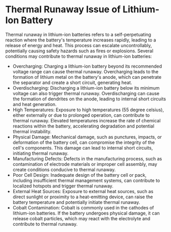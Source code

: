 # Thermal Runaway Issue of Lithium-Ion Battery

Thermal runaway in lithium-ion batteries refers to a self-perpetuating reaction where the battery's temperature increases rapidly, leading to a release of energy and heat. This process can escalate uncontrollably, potentially causing safety hazards such as fires or explosions. Several conditions may contribute to thermal runaway in lithium-ion batteries:

- Overcharging: Charging a lithium-ion battery beyond its recommended voltage range can cause thermal runaway. Overcharging leads to the formation of lithium metal on the battery's anode, which can penetrate the separator and create a short circuit, generating heat.
- Overdischarging: Discharging a lithium-ion battery below its minimum voltage can also trigger thermal runaway. Overdischarging can cause the formation of dendrites on the anode, leading to internal short circuits and heat generation.
- High Temperatures: Exposure to high temperatures (55 degree celsius), either externally or due to prolonged operation, can contribute to thermal runaway. Elevated temperatures increase the rate of chemical reactions within the battery, accelerating degradation and potential thermal instability.
- Physical Damage: Mechanical damage, such as punctures, impacts, or deformation of the battery cell, can compromise the integrity of the cell's components. This damage can lead to internal short circuits, initiating thermal runaway.
- Manufacturing Defects: Defects in the manufacturing process, such as contamination of electrode materials or improper cell assembly, may create conditions conducive to thermal runaway.
- Poor Cell Design: Inadequate design of the battery cell or pack, including insufficient thermal management systems, can contribute to localized hotspots and trigger thermal runaway.
- External Heat Sources: Exposure to external heat sources, such as direct sunlight or proximity to a heat-emitting device, can raise the battery temperature and potentially initiate thermal runaway.
- Cobalt Contamination: Cobalt is commonly used in the cathodes of lithium-ion batteries. If the battery undergoes physical damage, it can release cobalt particles, which may react with the electrolyte and contribute to thermal runaway.
